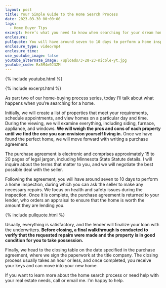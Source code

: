 ```yaml
---
layout: post
title: Your Simple Guide to the Home Search Process
date: 2023-03-30 00:00:00
tags:
  - Home Buyer Tips
excerpt: Here’s what you need to know when searching for your dream home.
enclosure:
pullquote: You will have around seven to 10 days to perform a home inspection.
enclosure_type: video/mp4
enclosure_time:
use_youtube_image: false
youtube_alternate_image: /uploads/3-28-23-nicole-yt.jpg
youtube_code: Rx5M4m9J3ZM
---
```

{% include youtube.html %}

{% include excerpt.html %}

As part two of our home-buying process series, today I’ll talk about what happens when you’re searching for a home.&nbsp;

Initially, we will create a list of properties that meet your requirements, schedule appointments, and view homes on a particular day and time. During the viewing, we will examine everything, including siding, furnace, appliance, and windows. **We will weigh the pros and cons of each property until we find the one you can envision yourself living in.** Once we have found the perfect home, we will move forward with writing a purchase agreement.

The purchase agreement is electronic and comprises approximately 15 to 20 pages of legal jargon, including Minnesota State Statute details. I will inquire about the terms that matter to you, and we will negotiate the best possible deal with the seller.

Following the agreement, you will have around seven to 10 days to perform a home inspection, during which you can ask the seller to make any necessary repairs. We focus on health and safety issues during the inspection. Once it is complete, the purchase agreement is returned to your lender, who orders an appraisal to ensure that the home is worth the amount they are lending you.

{% include pullquote.html %}

Usually, everything is satisfactory, and the lender will finalize your loan with the underwriters. **Before closing, a final walkthrough is conducted to verify that the requested repairs were made and the property is in good condition** **for you to take possession.**

Finally, we head to the closing table on the date specified in the purchase agreement, where we sign the paperwork at the title company. The closing process usually takes an hour or less, and once completed, you receive your keys and can move into your new home.&nbsp;

If you want to learn more about the home search process or need help with your real estate needs, call or email me. I’m happy to help.